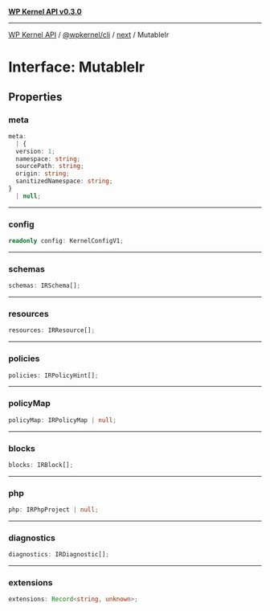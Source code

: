 [**WP Kernel API v0.3.0**](../../../../../README.md)

---

[WP Kernel API](../../../../../README.md) / [@wpkernel/cli](../../../README.md) / [next](../README.md) / MutableIr

# Interface: MutableIr

## Properties

### meta

```ts
meta:
  | {
  version: 1;
  namespace: string;
  sourcePath: string;
  origin: string;
  sanitizedNamespace: string;
}
  | null;
```

---

### config

```ts
readonly config: KernelConfigV1;
```

---

### schemas

```ts
schemas: IRSchema[];
```

---

### resources

```ts
resources: IRResource[];
```

---

### policies

```ts
policies: IRPolicyHint[];
```

---

### policyMap

```ts
policyMap: IRPolicyMap | null;
```

---

### blocks

```ts
blocks: IRBlock[];
```

---

### php

```ts
php: IRPhpProject | null;
```

---

### diagnostics

```ts
diagnostics: IRDiagnostic[];
```

---

### extensions

```ts
extensions: Record<string, unknown>;
```
